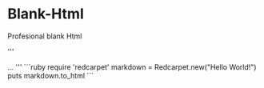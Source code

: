 # Blank-Html
Profesional blank Html

'''
<!DOCTYPE html>
<html>
  <head>
    <title>...</title>
    <meta charset="UTF-8">
    <link rel="stylesheet" href="...">
    <meta name="description" content="...">
    <meta name="keywords" content="...">
    <meta name="author" content="...">
  </head>
  <body>
    ...
  </body>
</html>
'''
```ruby
require 'redcarpet'
markdown = Redcarpet.new("Hello World!")
puts markdown.to_html
```
